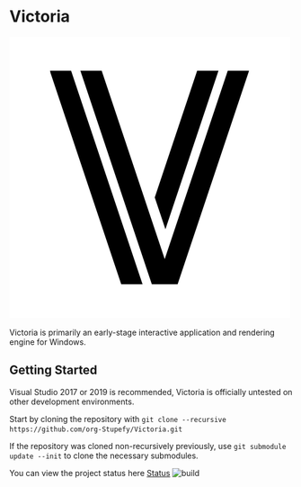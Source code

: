# Victoria 


![Victoria](/Resources/Branding/Victoria-500.png?raw=true "Victoria")

Victoria is primarily an early-stage interactive application and rendering engine for Windows. 

## Getting Started
Visual Studio 2017 or 2019 is recommended, Victoria is officially untested on other development environments.

Start by cloning the repository with `git clone --recursive https://github.com/org-Stupefy/Victoria.git`

If the repository was cloned non-recursively previously, use `git submodule update --init` to clone the necessary submodules.

You can view the project status here [Status](/Resources/Branding/results.md)
![build](https://github.com/org-Stupefy/Victoria/workflows/build/badge.svg)